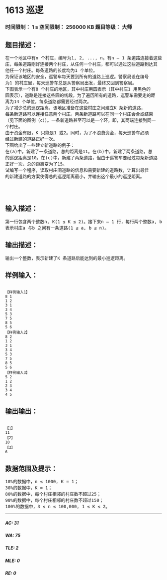 # 1613 巡逻   
### 时间限制： 1 s     空间限制： 256000 KB     题目等级： 大师  
## 题目描述：  

<pre>
在一个地区中有n 个村庄，编号为1, 2, ..., n。有n – 1 条道路连接着这些村  
庄，每条道路刚好连接两个村庄，从任何一个村庄，都可以通过这些道路到达其  
他任一个村庄。每条道路的长度均为1 个单位。  
为保证该地区的安全，巡警车每天要到所有的道路上巡逻。警察局设在编号  
为1 的村庄里，每天巡警车总是从警察局出发，最终又回到警察局。  
下图表示一个有8 个村庄的地区，其中村庄用圆表示（其中村庄1 用黑色的  
圆表示），道路是连接这些圆的线段。为了遍历所有的道路，巡警车需要走的距  
离为14 个单位，每条道路都需要经过两次。
为了减少总的巡逻距离，该地区准备在这些村庄之间建立K 条新的道路，  
每条新道路可以连接任意两个村庄。两条新道路可以在同一个村庄会合或结束  
（见下面的图例（c））。一条新道路甚至可以是一个环，即，其两端连接到同一  
个村庄。  
由于资金有限，K 只能是1 或2。同时，为了不浪费资金，每天巡警车必须  
经过新建的道路正好一次。  
下图给出了一些建立新道路的例子：
在(a)中，新建了一条道路，总的距离是11。在(b)中，新建了两条道路，总  
的巡逻距离是10。在(c)中，新建了两条道路，但由于巡警车要经过每条新道路  
正好一次，总的距离变为了15。  
试编写一个程序，读取村庄间道路的信息和需要新建的道路数，计算出最佳  
的新建道路的方案使得总的巡逻距离最小，并输出这个最小的巡逻距离。
 
 

</pre>
  
  
## 输入描述：  

<pre>
第一行包含两个整数n, K(1 ≤ K ≤ 2)。接下来n – 1 行，每行两个整数a, b，  
表示村庄a 与b 之间有一条道路(1 ≤ a, b ≤ n)。
</pre>
  
  
## 输出描述：  

<pre>
输出一个整数，表示新建了K 条道路后能达到的最小巡逻距离。
</pre>
  
  
## 样例输入：  

<pre><code>
【样例输入1】  
8 1  
1 2  
3 1  
3 4  
5 3  
7 5  
8 5  
5 6  
【样例输入2】
8 2  
1 2  
3 1  
3 4  
5 3  
7 5  
8 5  
5 6  
【样例输入3】  
5 2  
1 2  
2 3  
3 4  
4 5
</code></pre>
  
  
## 输出输出：  

<pre><code>
【1】  
11  
【2】  
10  
【3】  
6 
</code></pre>
  
  
## 数据范围及提示：  

<pre>
10%的数据中，n ≤ 1000, K = 1；  
30%的数据中，K = 1；  
80%的数据中，每个村庄相邻的村庄数不超过25；  
90%的数据中，每个村庄相邻的村庄数不超过150；  
100%的数据中，3 ≤ n ≤ 100,000, 1 ≤ K ≤ 2。
</pre>
  
  
***  

##### AC: 31  
##### WA: 75  
##### TLE: 2  
##### MLE: 0  
##### RE: 0  
